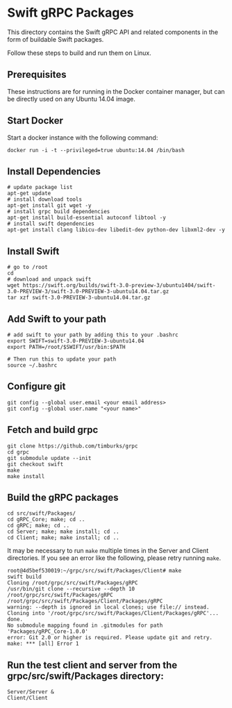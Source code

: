 # Swift gRPC Packages

This directory contains the Swift gRPC API and related components
in the form of buildable Swift packages.

Follow these steps to build and run them on Linux.

## Prerequisites

These instructions are for running in the Docker container manager,
but can be directly used on any Ubuntu 14.04 image.

## Start Docker

Start a docker instance with the following command:

`docker run -i -t --privileged=true ubuntu:14.04 /bin/bash`

## Install Dependencies

    # update package list
    apt-get update
    # install download tools
    apt-get install git wget -y
    # install grpc build dependencies
    apt-get install build-essential autoconf libtool -y 
    # install swift dependencies
    apt-get install clang libicu-dev libedit-dev python-dev libxml2-dev -y

## Install Swift

    # go to /root
    cd 
    # download and unpack swift
    wget https://swift.org/builds/swift-3.0-preview-3/ubuntu1404/swift-3.0-PREVIEW-3/swift-3.0-PREVIEW-3-ubuntu14.04.tar.gz
    tar xzf swift-3.0-PREVIEW-3-ubuntu14.04.tar.gz

## Add Swift to your path

	# add swift to your path by adding this to your .bashrc
	export SWIFT=swift-3.0-PREVIEW-3-ubuntu14.04
	export PATH=/root/$SWIFT/usr/bin:$PATH

	# Then run this to update your path
	source ~/.bashrc

## Configure git

	git config --global user.email <your email address>
	git config --global user.name "<your name>"

## Fetch and build grpc
	git clone https://github.com/timburks/grpc 
	cd grpc
	git submodule update --init
	git checkout swift
	make
	make install

## Build the gRPC packages
	cd src/swift/Packages/
	cd gRPC_Core; make; cd ..
	cd gRPC; make; cd ..
	cd Server; make; make install; cd ..
	cd Client; make; make install; cd ..
	
It may be necessary to run `make` multiple times in the Server and Client directories.
If you see an error like the following, please retry running `make`.

    root@4d5bef530019:~/grpc/src/swift/Packages/Client# make
    swift build
    Cloning /root/grpc/src/swift/Packages/gRPC
    /usr/bin/git clone --recursive --depth 10 /root/grpc/src/swift/Packages/gRPC /root/grpc/src/swift/Packages/Client/Packages/gRPC
    warning: --depth is ignored in local clones; use file:// instead.
    Cloning into '/root/grpc/src/swift/Packages/Client/Packages/gRPC'...
    done.
    No submodule mapping found in .gitmodules for path 'Packages/gRPC_Core-1.0.0'
    error: Git 2.0 or higher is required. Please update git and retry.
    make: *** [all] Error 1
	
## Run the test client and server from the grpc/src/swift/Packages directory:
	Server/Server &
	Client/Client
	
